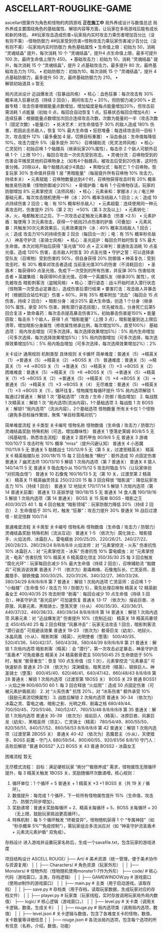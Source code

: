 # ASCELLART-ROUGLIKE-GAME
ascellart图案作为角色和怪物的肉鸽游戏
**正在施工中**
局外养成设计与数值总述
局外养成主要围绕角色的基础属性、解锁内容等方面，让玩家在多局游戏后能有成长和新的体验。
##玩家攻击造成伤害=玩家局内实时攻击力乘伤害增加百分比（没有则不乘）-怪物防御力
##玩家受到伤害=怪物攻击力乘玩家伤害减少百分比（没有则不乘）-玩家局内实时防御力
角色基础属性
•	生命值上限：初始为 50，消耗 “灵魂结晶” 提升，每次消耗 10 个 “灵魂结晶”，提升4 点生命值上限，最多可提升 100 次，最终生命值上限为 450。
•	基础攻击力：初始为 10，消耗 “灵魂结晶” 提升，每次消耗 15 个 “灵魂结晶”，提升 2 点基础攻击力，最多提升 80 次，最终基础攻击力为 170。
•	初始防御力：初始为10，每次消耗 15 个 “灵魂结晶”，提升 4点基础防御力，最多提升 50 次，最终基础防御力为 210。
•	
解锁初始道具
o	暂无


局内流派设计
近战爆发流（狂暴战风格）
•	核心：血色狂暴：每次攻击有 30% 概率进入狂暴状态（持续 2 回合），期间攻击力 + 20%，但防御力减少30%
•	武器专精：攻击伤害根据能量点数增加，增加幅度是每点能量增加20%，但攻击前需消耗 1 点能量（初始 0 点，每回合自动恢复 1 点。狂暴状态每回合增加4点）
•	连续狂暴：根据能量点数增加次回合连续攻击次数，次数为能量的一半（攻击次数1（固定次数）+能量/2）
•	处决艺术：对生命值低于 30% 的敌人造成 180% 伤害，若因此击杀敌人，恢复 10% 最大生命值
•	狂怒堆叠：每连续攻击同一目标 1 次，攻击提升 12%（最多叠加 4 层，切换目标重置）
•	浴血奋战：生命值每降低 10%，攻击力提升 5%（最多提升 30%）
召唤辅助流（死灵法师风格）
•	核心:亡灵契约：初始召唤 1 个骷髅兵（继承玩家20%属性），每击杀 2 个敌人可额外召唤 1 个（上限 10个），每回合攻击一次优先受到攻击。
•	灵魂分流：召唤物受到的伤害会平摊至其他的召唤物身上（如有4个骷髅兵，被攻击后受到20伤害，这时伤害分摊，20除以4，每个骷髅兵减少4滴血）
•	黑暗仪式：每死亡 1 个召唤物，恢复玩家 30% 生命值并获得 1 层 "黑暗能量"（每层提升所有召唤物 10% 攻击力，持续本关）
•	元素赋能：召唤物数量达到4个时，召唤物获得攻击时有 20% 概率触发易伤效果（怪物防御减少20%）
•	骨墙护盾：每有 1 个召唤物存活，玩家的防御增加 8%
元素掌控流（法师风格）
•	核心：元素亲和：掌握冰 / 火 / 电三种基础元素，每次攻击随机使用一种（冰：20% 概率冻结敌人 1 回合；火：造成 10 点持续伤害 2 回合；电：有 10% 概率秒杀敌人）
•	元素超载：连续使用同一种元素攻击时，伤害提升 25%（第 2 次）→50%（第 3 次及以上）
•	元素转化：冰，火，电都触发过之后，下一次攻击必定触发元素暴击（伤害 ×2.5）
•	元素护盾：每使用 3 次元素攻击，获得一个抵挡25点伤害的护盾（可叠加）
•	元素风暴：共触发30次元素效果后，元素效果提升（冰：40% 概率冻结敌人 1 回合；火：造成 攻击力10%的持续伤害 2 回合（每回合一次）；电：有 15% 概率秒杀敌人）
神圣守护流（圣骑士风格）
•	核心：圣光庇护：每回合开始时恢复 5% 最大生命值，本次对局开始后获得 "圣光值"100 点
•	正义审判：普通攻击消耗 10 点圣光值，造成 120% 伤害，击杀敌人时恢复 30 点圣光值
•	守护之誓：可以选择承受队友（召唤物）受到伤害的 50%，但自身获得 20% 防御值
•	神圣复仇：受到攻击时，有 30% 概率对攻击者造成 当前圣光值30%的伤害（不消耗回合）
•	圣盾术：每获得60 点圣光值，免疫下一次受到的所有伤害，并反弹 30% 伤害给攻击者
•	英雄集结：每获得90点圣光值，召唤一个英雄队友（继承30% 属性），优先被攻击
暗影刺客流（盗贼风格）
•	核心：潜行姿态：战斗开始时进入潜行状态（怪物第一次受击必定暴击），造成伤害后潜行结束
•	要害打击：攻击敌人并暴击时（根据回合站位判定）伤害 + 60%，并有 35% 概率附加 "流血"（每回合 15 点伤害，持续 2 回合）
•	暗影分身：减少25% 最大生命值，创造 1 个分身（继承 50% 属性，承受 30% 伤害，拥有潜行姿态技能），优先被攻击，分身死亡后第5回合复活
•	致命毒药：每次击杀提高暴击伤害3%，初始暴击伤害是150%
•	能量窃取：每击杀 1 个敌人，获得 1 点 "暗影能量"（上限 3 点），暗影能量到达上限后清零，增加暗影分身属性（修改属性继承比例，每次增加10%，直至100%）
基础选项：
局内攻击增加（可多次选择，每次选择效果增加5%）：5%
局内生命增加（可多次选择，每次选择效果增加5%）：5%
局内防御增加（可多次选择，每次选择效果增加5%）：5%
局内吸血增加（可多次选择，每次选择效果增加2%）：2%

关卡设计
通用规则
机制类型	具体规则
关卡循环	简单难度：普通关（5）→精英关（1）→普通关（5）→精英关（2）→BOSS 关（1）
普通难度：普通关（5）→精英关（1）×4 →BOSS 关（1）→普通关（5）→精英关（1）×3 →BOSS 关（2）
困难难度：普通关（5）→精英关（1）×6 →BOSS 关（1）→普通关（5）→精英关（1）×5 →BOSS 关（2）→普通关（5）→精英关（1）×4 →BOSS 关（3）→普通关（5）→精英关（1）×3 →BOSS 关（4）
无尽难度：普通关（5）→精英关（1）×3 →BOSS 关（1），循环往复，怪物属性每循环提升 15%
局内选项解锁	1. 每通过2普通关：解锁 1 次 “基础选项”（攻击 / 生命 / 防御 / 吸血增加）
2. 每战胜 1 次精英关：解锁 1 次 “局内选项(流派内容)，1个基础选项
3. 每战胜 1 次 BOSS 关：解锁1 “局内选项”（流派内容），2个基础选项
怪物数量	所有关卡仅 1 个怪物（避免多目标操作繁琐，聚焦 “单目标策略对抗”）


简单难度流程
关卡类型	关卡编号	怪物名称	怪物数值（生命值 / 攻击力 / 防御力）	灵魂结晶奖励	特殊机制（可选，增加趣味性）
普通关	1	堕落史莱姆	80/8/5	5	无（纯基础怪，熟悉攻击流程）
普通关	2	腐朽甲虫	90/9/6	5	无
普通关	3	游魂	100/10/7	5	攻击时有 10% 概率 “miss”（提升闪避认知）
普通关	4	小恶魔	110/11/8	5	无
普通关	5	骷髅战士	120/12/9	5	无（第 5 关，过渡至精英关）
精英关	6	精英骷髅队长	200/18/15	15	每 2 回合触发 “横扫”：额外造成 10 点固定伤害
普通关	7	幽灵法师	130/13/10	5	解锁 1 次局内选项（第 7 普通关）
普通关	8	狼人	140/14/11	5	无
普通关	9	吸血鬼仆从	150/15/12	5	攻击时吸血 5%（让玩家体验 “对抗吸血怪”）
普通关	10	石像鬼	160/16/13	5	无（第 10 关，过渡至第 2 精英关）
精英关	11	精英幽灵领主	250/22/20	15	每 3 回合释放 “暗影波”：降低玩家攻击力 10%（持续 1 回合）
普通关	12	地狱犬	170/17/14	5	解锁 1 次局内选项（第 14 普通关前置）
普通关	13	巫妖学徒	180/18/15	5	无
普通关	14	食人魔	190/19/16	5	解锁 1 次局内选项（第 14 普通关）
BOSS 关	15	简单 BOSS - 暗影之王	400/30/25	40	1. 每 4 回合触发 “暗影领域”：玩家防御力降低 20%（持续 2 回合）
2. 生命值低于 30% 时，触发 “狂暴”：攻击力提升 30%
普通关	16	战后过渡怪 - 软泥怪群	100/7/4		


普通难度流程
关卡类型	关卡编号	怪物名称	怪物数值（生命值 / 攻击力 / 防御力）	灵魂结晶奖励	特殊机制（流派互动）
普通关	1-5	（依次为）腐化骑士、暗影猎手、火焰法师、冰霜巨人、雷电蠕虫	200/25/20、220/26/21、240/27/22、260/28/23、280/29/24	8/8/8/8/8	火焰法师：对 “元素掌控流 - 火系” 伤害抗性 10%
冰霜巨人：对 “元素掌控流 - 冰系” 伤害抗性 10%
雷电蠕虫：对 “元素掌控流 - 电系” 伤害抗性 10%
精英关	6	精英腐化领主	350/35/30	25	每 3 回合触发 “腐化光环”：玩家每回合减少 5% 最大生命值（持续 2 回合），召唤辅助流 “骷髅兵” 可抵消该效果
普通关	7-11	（依次为）剧毒蜘蛛、石像鬼队长、亡灵巫师、恶魔猎手、钢铁傀儡	300/30/25、320/31/26、340/32/27、360/33/28、380/34/29	8/8/8/8/8	第 7 普通关：解锁 1 次局内选项
亡灵巫师：会召唤 1 个 “小骷髅”（生命值 50 / 攻击力 10 / 防御力 5），需先处理召唤物
精英关	12	精英剧毒女王	400/40/35	25	攻击附带 “剧毒”：每回合减少 10 点生命值（持续 3 回合），神圣守护流 “圣光庇护” 可加速恢复
普通关	13-17	（依次为）熔岩巨兽、冰原狼、风暴元素、黑暗骑士、堕落天使（仆从）	400/35/30、420/36/31、440/37/32、460/38/33、480/39/34	8/8/8/8/8	第 14 普通关：解锁 1 次局内选项
风暴元素：对 “近战爆发流” 伤害提升 10%（克制近战）
精英关	18	精英风暴领主	450/45/40	25	每 2 回合释放 “风暴冲击”：玩家无法攻击 1 回合，暗影刺客流 “潜行姿态” 可规避该效果
普通关	19-23	（依次为）骸骨巨龙（幼龙）、地狱火、冰晶凤凰（仆从）、暗影刺客（精英）、光明使者（堕落）	500/40/35、520/41/36、540/42/37、560/43/38、580/44/39	8/8/8/8/8	第 21 普通关：解锁 1 次局内选项
暗影刺客（精英）：会 “潜行”，第一次攻击必定暴击，神圣守护流 “圣盾术” 可免疫暴击
精英关	24	精英骸骨君主	500/50/45	25	生命值低于 50% 时，触发 “骸骨重生”：恢复 100 点生命值（仅 1 次），元素掌控流 “元素暴击” 可快速斩杀
普通关	25-28	（依次为）深渊蠕虫、暗黑法师（精英）、钢铁巨人、神圣骑士（堕落）	600/45/40、620/46/41、640/47/42、660/48/43	8/8/8/8	第 28 普通关：解锁 1 次局内选项（过渡至第 1BOSS 关）
BOSS 关	29	普通 BOSS1 - 火焰之神	800/60/50	60	1. 每 3 回合释放 “火焰雨”：造成 50 点固定伤害（可被元素护盾抵消）
2. 对 “火系伤害” 抗性 20%，对 “冰系伤害” 额外承受 10%（鼓励元素流切换属性）
3. 战胜后解锁 2 次局内选项
普通关	30-34	（依次为）冰霜之灵、雷电之魂、暗影之影、光明之辉、剧毒之核	680/49/44、700/50/45、720/51/46、740/52/47、760/53/48	8/8/8/8/8	第 35 普通关：解锁 1 次局内选项
普通关	35-39	（依次为）熔岩巨人（精英）、冰原巨兽、风暴巨龙（幼龙）、黑暗巫师（领主）、亡灵骑士（精英）	780/54/49、800/55/50、820/56/51、840/57/52、860/58/53	8/8/8/8/8	第 42 普通关：解锁 1 次局内选项（过渡至第 2BOSS 关）
普通关	40-42	（依次为）恶魔君主（仆从）、天使猎手、BOSS 前置 - 守门人	880/59/54、900/60/55、920/61/56	8/8/10	守门人：击败后解锁 “普通 BOSS2” 入口
BOSS 关	43	普通 BOSS2 - 冰霜女王			


困难流程
暂无

无尽模式流程：
目标：满足硬核玩家 “刷分”“极限养成” 需求，怪物属性无限循环提升，每 3 精英关触发 1BOSS 关，奖励随循环次数递增。核心规则：
1.	循环单位：1 个循环 = 5 普通关 + 1 精英关 ×3 +1 BOSS 关（共 19 关 / 循环）。
2.	数值提升：每完成 1 个循环，下一轮所有怪物属性提升 15%（生命值、攻击力、防御力同步增加）。
3.	奖励递增：普通关奖励每循环 + 2、精英关每循环 + 5、BOSS 关每循环 + 20（无上限，鼓励玩家挑战更高循环）。
4.	特殊机制：每 5 个循环触发 “终极变异”，怪物随机获得 1 个 “专属神技”（如 “秒杀概率 5%”“免疫控制”），需玩家组合多流派应对（如 “神圣守护流圣盾术 + 元素流元素护盾” 双免疫）。




存档设计
进入游戏并设置玩家名称后，生成一个savafile.txt，包含玩家的游戏进度

项目结构设计
ASCELL ROUGE/
├── Art/                 # 美术资源（统一管理，便于美术协作与资源复用）
│   │   ├── Characters/      # 角色资源（玩家外形）
│   │   ├── Monsters/    # 怪物外形（怪物随机使用monster1-7作为外形）
├── code/       # 核心代码（游戏窗口，主类，存档逻辑）
│   │   ├── GAMEWINDOW.py      # 游戏窗口（使用qt制作的游戏窗口）
│   │   ├── main.py          # 主类（用于启动游戏，读取存档）
│   │   ├── save.py          # 存档类（用于存档，读取玩家数据，生成玩家对应的存档文件）
│   │   ├── player.py          # 玩家类（玩家线程，实时存放调用玩家局外局内数值）
├── logic/       # 核心逻辑（游戏窗口，）
│   │   ├── level.py          # 关卡类（调用关卡逻辑，数值，生成关卡）
│   │   ├── rouge.py          # 局内选项类（调用局内选项，数值）
│   │   ├── level.json          # 关卡逻辑与数值，包含了各难度关卡的怪物，数值，关卡数量等详细信息
│   │   ├── rouge.json          # 各流派局内选项，包含每个选项的所有信息（名称，介绍，数值，功能）
